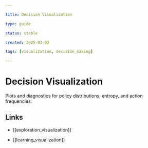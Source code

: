 ```yaml
---

title: Decision Visualization

type: guide

status: stable

created: 2025-03-03

tags: [visualization, decision_making]

---
```


# Decision Visualization

Plots and diagnostics for policy distributions, entropy, and action frequencies.

## Links

- [[exploration_visualization]]

- [[learning_visualization]]

